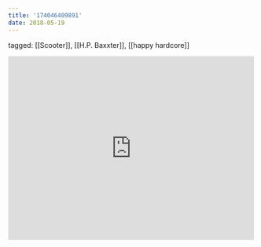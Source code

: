 ```yaml
---
title: '174046409891'
date: 2018-05-19
---
```

tagged: [[Scooter]], [[H.P. Baxxter]], [[happy hardcore]]
<iframe allow="accelerometer; autoplay; clipboard-write; encrypted-media; gyroscope; picture-in-picture" allowfullscreen="" frameborder="0" height="375" id="youtube_iframe" src="https://www.youtube.com/embed/MT_WHwueSVY?feature=oembed&amp;enablejsapi=1&amp;origin=https://safe.txmblr.com&amp;wmode=opaque" width="500"></iframe>